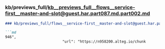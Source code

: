 ### kb/previews_full/kb__previews_full__flows__service-first__master-and-slot@guest.har.part087.md.part002.md

```md
### kb/previews_full/flows__service-first__master-and-slot@guest.har.part087.md (part 002)

```md
946",
                          "url": "https://n958200.alteg.io/chunk
```

```

```
